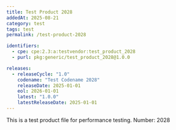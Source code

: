 ```yaml
---
title: Test Product 2028
addedAt: 2025-08-21
category: test
tags: test
permalink: /test-product-2028

identifiers:
  - cpe: cpe:2.3:a:testvendor:test_product_2028
  - purl: pkg:generic/test_product_2028@1.0.0

releases:
  - releaseCycle: "1.0"
    codename: "Test Codename 2028"
    releaseDate: 2025-01-01
    eol: 2026-01-01
    latest: "1.0.0"
    latestReleaseDate: 2025-01-01
---
```


This is a test product file for performance testing. Number: 2028
